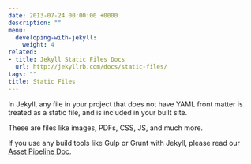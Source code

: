 ```yaml
---
date: 2013-07-24 00:00:00 +0000
description: ""
menu:
  developing-with-jekyll:
    weight: 4
related:
- title: Jekyll Static Files Docs
  url: http://jekyllrb.com/docs/static-files/
tags: ""
title: Static Files
---
```


In Jekyll, any file in your project that does not have YAML front matter is treated as a static file, and is included in your built site.

These are files like images, PDFs, CSS, JS, and much more.

If you use any build tools like Gulp or Grunt with Jekyll, please read our [Asset Pipeline Doc][1].

[1]: /docs/developing-with-jekyll/asset-pipeline
